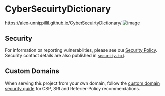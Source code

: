 # CyberSecuirtyDictionary
https://alex-unnippillil.github.io/CyberSecuirtyDictionary/
![image](https://github.com/Alex-Unnippillil/CyberSecuirtyDictionary/assets/24538548/c5a54c56-babb-485d-b01c-4fdfb186325b)

## Security
For information on reporting vulnerabilities, please see our [Security Policy](SECURITY.md).
Security contact details are also published in [`security.txt`](.well-known/security.txt).

## Custom Domains
When serving this project from your own domain, follow the [custom domain security guide](docs/custom-domain-security.md) for CSP, SRI and Referrer-Policy recommendations.

